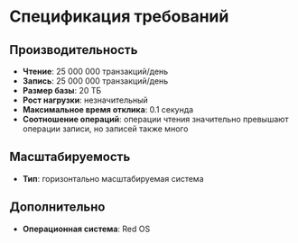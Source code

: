 # Спецификация требований

## Производительность
- **Чтение**: 25 000 000 транзакций/день
- **Запись**: 25 000 000 транзакций/день
- **Размер базы**: 20 ТБ
- **Рост нагрузки**: незначительный
- **Максимальное время отклика**: 0.1 секунда
- **Соотношение операций**: операции чтения значительно превышают операции записи, но записей также много

## Масштабируемость
- **Тип**: горизонтально масштабируемая система

## Дополнительно
- **Операционная система**: Red OS
